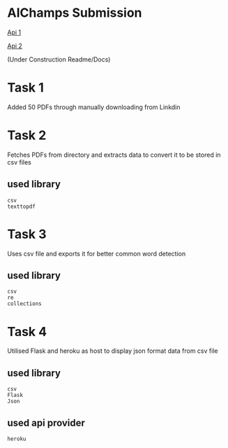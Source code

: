 # AIChamps Submission


[Api 1](https://aichamp.herokuapp.com/)

[Api 2](https://aichamp.herokuapp.com/w)


(Under Construction Readme/Docs)

# Task 1 
  Added 50 PDFs through manually downloading from Linkdin
  
# Task 2
  Fetches PDFs from directory and extracts data to convert it to be stored in csv files
  
  ## used library
    csv
    texttopdf
    
# Task 3
  Uses csv file and exports it for better common word detection
    
  ## used library
    csv
    re
    collections
    
# Task 4 
  Utilised Flask and heroku as host to display json format data from csv file
  
  ## used library
    csv
    Flask
    Json
    
  ## used api provider
    heroku
    
